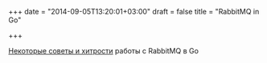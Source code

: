 +++
date = "2014-09-05T13:20:01+03:00"
draft = false
title = "RabbitMQ in Go"

+++

<p><a href="http://agocs.org/blog/2014/08/19/rabbitmq-best-practices-in-go/">Некоторые советы и&nbsp;хитрости</a> работы с&nbsp;RabbitMQ в&nbsp;Go</p>


